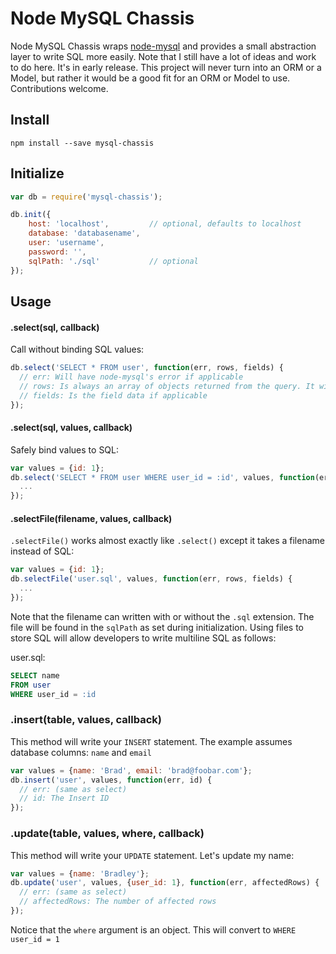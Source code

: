 # Node MySQL Chassis

Node MySQL Chassis wraps [node-mysql](https://github.com/felixge/node-mysql) and provides a small abstraction layer to write SQL more easily. Note that I still have a lot of ideas and work to do here. It's in early release. This project will never turn into an ORM or a Model, but rather it would be a good fit for an ORM or Model to use. Contributions welcome.

## Install

```
npm install --save mysql-chassis
```

## Initialize

```js
var db = require('mysql-chassis');

db.init({
    host: 'localhost',         // optional, defaults to localhost
    database: 'databasename',
    user: 'username',
    password: '',
    sqlPath: './sql'           // optional
});
```

## Usage

#### .select(sql, callback)

Call without binding SQL values:

```js
db.select('SELECT * FROM user', function(err, rows, fields) {
  // err: Will have node-mysql's error if applicable
  // rows: Is always an array of objects returned from the query. It will be an empty array if no results
  // fields: Is the field data if applicable
});
```

#### .select(sql, values, callback)

Safely bind values to SQL:

```js
var values = {id: 1};
db.select('SELECT * FROM user WHERE user_id = :id', values, function(err, rows, fields) {
  ...
});
```

#### .selectFile(filename, values, callback)

`.selectFile()` works almost exactly like `.select()` except it takes a filename instead of SQL:

```js
var values = {id: 1};
db.selectFile('user.sql', values, function(err, rows, fields) {
  ...
});
```

Note that the filename can written with or without the `.sql` extension. The file will be found in the `sqlPath` as set during initialization. Using files to store SQL will allow developers to write multiline SQL as follows:

user.sql:
```sql
SELECT name
FROM user
WHERE user_id = :id
```

### .insert(table, values, callback)

This method will write your `INSERT` statement. The example assumes database columns: `name` and `email`

```js
var values = {name: 'Brad', email: 'brad@foobar.com'};
db.insert('user', values, function(err, id) {
  // err: (same as select)
  // id: The Insert ID
});
```

### .update(table, values, where, callback)

This method will write your `UPDATE` statement. Let's update my name:

```js
var values = {name: 'Bradley'};
db.update('user', values, {user_id: 1}, function(err, affectedRows) {
  // err: (same as select)
  // affectedRows: The number of affected rows
});
```

Notice that the `where` argument is an object. This will convert to `WHERE user_id = 1`





